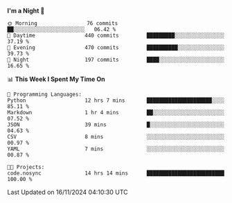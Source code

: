 <!--START_SECTION:waka-->
**I'm a Night 🦉** 

```text
🌞 Morning                76 commits          ██░░░░░░░░░░░░░░░░░░░░░░░   06.42 % 
🌆 Daytime                440 commits         █████████░░░░░░░░░░░░░░░░   37.19 % 
🌃 Evening                470 commits         ██████████░░░░░░░░░░░░░░░   39.73 % 
🌙 Night                  197 commits         ████░░░░░░░░░░░░░░░░░░░░░   16.65 % 
```


📊 **This Week I Spent My Time On** 

```text
💬 Programming Languages: 
Python                   12 hrs 7 mins       █████████████████████░░░░   85.11 % 
Markdown                 1 hr 4 mins         ██░░░░░░░░░░░░░░░░░░░░░░░   07.52 % 
JSON                     39 mins             █░░░░░░░░░░░░░░░░░░░░░░░░   04.63 % 
CSV                      8 mins              ░░░░░░░░░░░░░░░░░░░░░░░░░   00.97 % 
YAML                     7 mins              ░░░░░░░░░░░░░░░░░░░░░░░░░   00.87 % 

🐱‍💻 Projects: 
code.nosync              14 hrs 14 mins      █████████████████████████   100.00 % 
```


 Last Updated on 16/11/2024 04:10:30 UTC
<!--END_SECTION:waka-->
